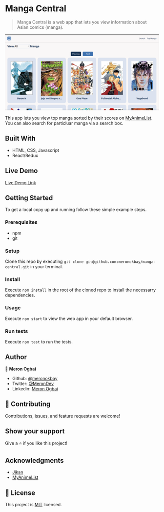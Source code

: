 # Manga Central

> Manga Central is a web  app that lets you view information about Asian comics (manga).

![screenshot](./public/app_screenshot.png)

This app lets you view top manga sorted by their scores on [MyAnimeList](https://myanimelist.net/). You can also search for particluar manga via a search box.

## Built With

- HTML, CSS, Javascript
- React/Redux

## Live Demo

[Live Demo Link](https://manga-central.netlify.app/)

## Getting Started

To get a local copy up and running follow these simple example steps.

### Prerequisites

- npm
- git

### Setup

Clone this repo by executing `
git clone git@github.com:meronokbay/manga-central.git
` in your terminal.

### Install
Execute `npm install` in the root of the cloned repo to install the necessarry dependencies.

### Usage

Execute `npm start` to view the web app in your default browser.

### Run tests

Execute `npm test` to run the tests.

## Author

👤 **Meron Ogbai**

- Github: [@meronokbay](https://github.com/meronokbay)
- Twitter: [@MeronDev](https://twitter.com/MeronDev)
- Linkedin: [Meron Ogbai](https://linkedin.com/in/meron-ogbai/)

## 🤝 Contributing

Contributions, issues, and feature requests are welcome!

## Show your support

Give a ⭐️ if you like this project!

## Acknowledgments

- [Jikan](https://jikan.moe/)
- [MyAnimeList](https://myanimelist.net/)

## 📝 License

This project is [MIT](./LICENSE) licensed.
